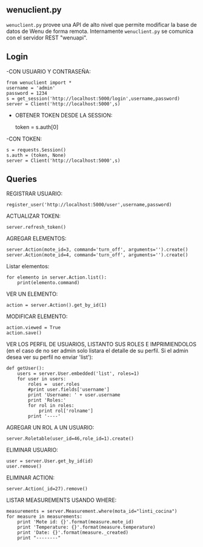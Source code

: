 wenuclient.py
-------------

`wenuclient.py` provee una API de alto nivel que permite modificar la base de
datos de Wenu de forma remota. Internamente `wenuclient.py` se comunica con el
servidor REST "wenuapi".

## Login

-CON USUARIO Y CONTRASEÑA:

    from wenuclient import *
    username = 'admin'
    password = 1234
    s = get_session('http://localhost:5000/login',username,password)
    server = Client('http://localhost:5000',s)

- OBTENER TOKEN DESDE LA SESSION:

    token = s.auth[0]

-CON TOKEN:

    s = requests.Session()
    s.auth = (token, None)
    server = Client('http://localhost:5000',s)

## Queries

REGISTRAR USUARIO:

    register_user('http://localhost:5000/user',username,password)

ACTUALIZAR TOKEN:

    server.refresh_token()

AGREGAR ELEMENTOS:

    server.Action(mote_id=3, command='turn_off', arguments='').create()
    server.Action(mote_id=4, command='turn_off', arguments='').create()

Listar elementos:

    for elemento in server.Action.list():
        print(elemento.command)

VER UN ELEMENTO:

    action = server.Action().get_by_id(1)

MODIFICAR ELEMENTO:

    action.viewed = True
    action.save()



VER LOS PERFIL DE USUARIOS, LISTANTO SUS ROLES E IMPRIMIENDOLOS (en el caso de no ser admin solo listara el detalle de su perfil. Si el admin
desea ver su perfil no enviar 'list'):

    def getUser():
        users = server.User.embedded('list', roles=1)
        for user in users:
            roles =  user.roles
            #print user.fields['username']
            print 'Username: ' + user.username
            print 'Roles:'
            for rol in roles:
                print rol['rolname']
            print '----'


AGREGAR UN ROL A UN USUARIO:

    server.Roletable(user_id=46,role_id=1).create()

ELIMINAR USUARIO:

    user = server.User.get_by_id(id)
    user.remove()

ELIMINAR ACTION:

    server.Action(_id=27).remove()

LISTAR MEASUREMENTS USANDO WHERE:

    measurements = server.Measurement.where(mota_id="linti_cocina")
    for measure in measurements:
        print 'Mote id: {}'.format(measure.mote_id)
        print 'Temperature: {}'.format(measure.temperature)
        print 'Date: {}'.format(measure._created)
        print "--------"

